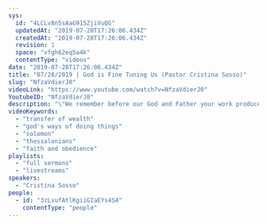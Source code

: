 ```yaml
---
sys:
  id: "4LCLv8n5sAaG915ZjiVuQG"
  updatedAt: "2019-07-28T17:26:06.434Z"
  createdAt: "2019-07-28T17:26:06.434Z"
  revision: 1
  space: "vfgh62eq5a4k"
  contentType: "videos"
date: "2019-07-28T17:26:06.434Z"
title: "07/28/2019 | God is Fine Tuning Us (Pastor Cristina Sosso)"
slug: "NfzaVdierJ0"
videoLink: "https://www.youtube.com/watch?v=NfzaVdierJ0"
YoutubeID: "NfzaVdierJ0"
description: "\"We remember before our God and Father your work produced by faith, your labor prompted by love, and your endurance inspired by hope in our Lord Jesus Christ.\" - 1 Thessalonians 1:3 (NIV)\n\nThis sermon was delivered on July 28th, 2019 at Freedom Fellowship Church International by Pastor Cris Sosso."
videoKeywords:
  - "transfer of wealth"
  - "god's ways of doing things"
  - "solomon"
  - "thessalonians"
  - "faith and obedience"
playlists:
  - "full sermons"
  - "livestreams"
speakers:
  - "Cristina Sosso"
people:
  - id: "3zLvufAtlKgiiGIaEYs4S4"
    contentType: "people"
---
```

